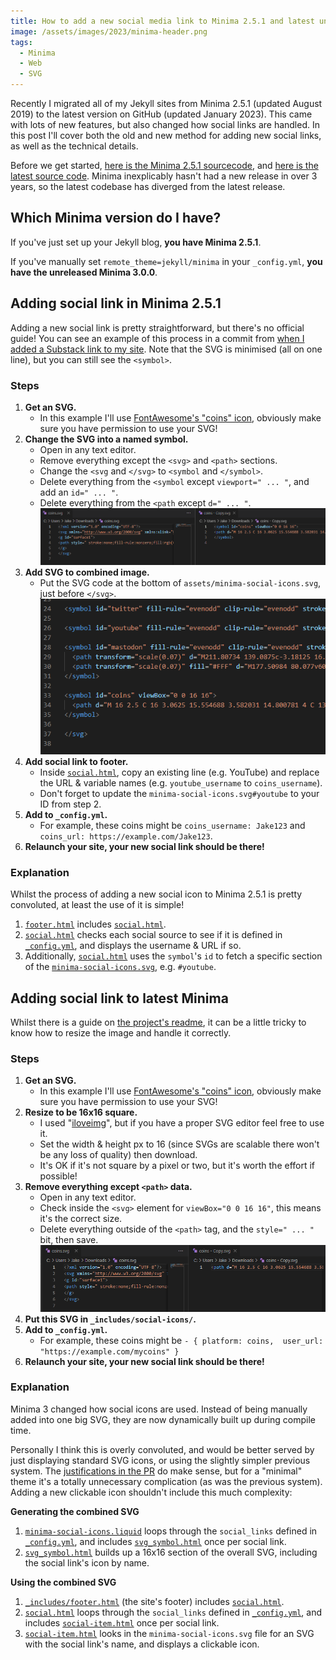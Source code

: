 ```yaml
---
title: How to add a new social media link to Minima 2.5.1 and latest unreleased version (3.0.0)
image: /assets/images/2023/minima-header.png
tags:
  - Minima
  - Web
  - SVG
---
```


Recently I migrated all of my Jekyll sites from Minima 2.5.1 (updated August 2019) to the latest version on GitHub (updated January 2023). This came with lots of new features, but also changed how social links are handled. In this post I'll cover both the old and new method for adding new social links, as well as the technical details.

Before we get started, [here is the Minima 2.5.1 sourcecode](https://github.com/jekyll/minima/tree/v2.5.1), and [here is the latest source code](https://github.com/jekyll/minima). Minima inexplicably hasn't had a new release in over 3 years, so the latest codebase has diverged from the latest release.

## Which Minima version do I have?

If you've just set up your Jekyll blog, **you have Minima 2.5.1**.

If you've manually set `remote_theme=jekyll/minima` in your `_config.yml`, **you have the unreleased Minima 3.0.0**.

## Adding social link in Minima 2.5.1

Adding a new social link is pretty straightforward, but there's no official guide! You can see an example of this process in a commit from [when I added a Substack link to my site](https://github.com/JakeSteam/blog-programming/commit/14e81949ab5c9cd9ffab9f6e5f3f5fdf64ec9caf#diff-6f8682cd360f5dfab6e928d3ec0bd71221b5f3dbba0d596dad0df2069d6418ad). Note that the SVG is minimised (all on one line), but you can still see the `<symbol>`.

### Steps

1. **Get an SVG.**
   - In this example I'll use [FontAwesome's "coins" icon](https://fontawesome.com/icons/coins?s=solid&f=classic), obviously make sure you have permission to use your SVG!
2. **Change the SVG into a named symbol.**
   - Open in any text editor.
   - Remove everything except the `<svg>` and `<path>` sections.
   - Change the `<svg` and `</svg>` to `<symbol` and `</symbol>`.
   - Delete everything from the `<symbol` except `viewport=" ... "`, and add an `id=" ... "`.
   - Delete everything from the `<path` except `d=" ... "`.
     [![](/assets/images/2023/minima-2-icons.png)](/assets/images/2023/minima-2-icons.png)
3. **Add SVG to combined image.**
   - Put the SVG code at the bottom of `assets/minima-social-icons.svg`, just before `</svg>`.
     [![](/assets/images/2023/minima-2-combined.png)](/assets/images/2023/minima-2-combined.png)
4. **Add social link to footer.**
   - Inside [`social.html`](https://github.com/jekyll/minima/blob/v2.5.1/_includes/social.html), copy an existing line (e.g. YouTube) and replace the URL & variable names (e.g. `youtube_username` to `coins_username`).
   - Don't forget to update the `minima-social-icons.svg#youtube` to your ID from step 2.
5. **Add to `_config.yml`.**
   - For example, these coins might be `coins_username: Jake123` and `coins_url: https://example.com/Jake123`.
6. **Relaunch your site, your new social link should be there!**

### Explanation

Whilst the process of adding a new social icon to Minima 2.5.1 is pretty convoluted, at least the use of it is simple!

1. [`footer.html`](https://github.com/jekyll/minima/blob/v2.5.1/_includes/footer.html) includes [`social.html`](https://github.com/jekyll/minima/blob/v2.5.1/_includes/social.html).
2. [`social.html`](https://github.com/jekyll/minima/blob/v2.5.1/_includes/social.html) checks each social source to see if it is defined in [`_config.yml`](https://github.com/jekyll/minima/blob/v2.5.1/_config.yml), and displays the username & URL if so.
3. Additionally, [`social.html`](https://github.com/jekyll/minima/blob/v2.5.1/_includes/social.html) uses the `symbol`'s `id` to fetch a specific section of the [`minima-social-icons.svg`](https://github.com/jekyll/minima/blob/v2.5.1/assets/minima-social-icons.svg), e.g. `#youtube`.

## Adding social link to latest Minima

Whilst there is a guide on [the project's readme](https://github.com/jekyll/minima#social-networks), it can be a little tricky to know how to resize the image and handle it correctly.

### Steps

1. **Get an SVG.**
   - In this example I'll use [FontAwesome's "coins" icon](https://fontawesome.com/icons/coins?s=solid&f=classic), obviously make sure you have permission to use your SVG!
2. **Resize to be 16x16 square.**
   - I used "[iloveimg](https://www.iloveimg.com/resize-image/resize-svg#resize-options,pixels)", but if you have a proper SVG editor feel free to use it.
   - Set the width & height px to 16 (since SVGs are scalable there won't be any loss of quality) then download.
   - It's OK if it's not square by a pixel or two, but it's worth the effort if possible!
3. **Remove everything except `<path>` data.**
   - Open in any text editor.
   - Check inside the `<svg>` element for `viewBox="0 0 16 16"`, this means it's the correct size.
   - Delete everything outside of the `<path>` tag, and the `style=" ... "` bit, then save.
     ![](/assets/images/2023/minima-3-icons.png)
4. **Put this SVG in `_includes/social-icons/`.**
5. **Add to `_config.yml`.**
   - For example, these coins might be `- { platform: coins,  user_url: "https://example.com/mycoins" }`
6. **Relaunch your site, your new social link should be there!**

### Explanation

Minima 3 changed how social icons are used. Instead of being manually added into one big SVG, they are now dynamically built up during compile time.

Personally I think this is overly convoluted, and would be better served by just displaying standard SVG icons, or using the slightly simpler previous system. The [justifications in the PR](https://github.com/jekyll/minima/pull/686) do make sense, but for a "minimal" theme it's a totally unnecessary complication (as was the previous system). Adding a new clickable icon shouldn't include this much complexity:

**Generating the combined SVG**

1. [`minima-social-icons.liquid`](https://github.com/jekyll/minima/blob/master/assets/minima-social-icons.liquid) loops through the `social_links` defined in [`_config.yml`](https://github.com/jekyll/minima/blob/master/_config.yml), and includes [`svg_symbol.html`](https://github.com/jekyll/minima/blob/master/_includes/svg_symbol.html) once per social link.
2. [`svg_symbol.html`](https://github.com/jekyll/minima/blob/master/_includes/svg_symbol.html) builds up a 16x16 section of the overall SVG, including the social link's icon by name.

**Using the combined SVG**

1. [`_includes/footer.html`](https://github.com/jekyll/minima/blob/master/_includes/footer.html) (the site's footer) includes [`social.html`](https://github.com/jekyll/minima/blob/master/_includes/social.html).
2. [`social.html`](https://github.com/jekyll/minima/blob/master/_includes/social.html) loops through the `social_links` defined in [`_config.yml`](https://github.com/jekyll/minima/blob/master/_config.yml), and includes [`social-item.html`](https://github.com/jekyll/minima/blob/master/_includes/social-item.html) once per social link.
3. [`social-item.html`](https://github.com/jekyll/minima/blob/master/_includes/social-item.html) looks in the `minima-social-icons.svg` file for an SVG with the social link's name, and displays a clickable icon.
